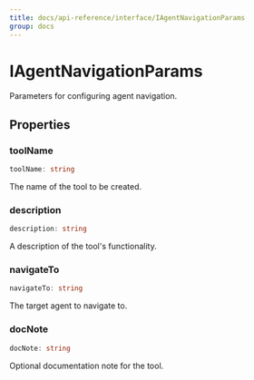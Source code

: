 ```yaml
---
title: docs/api-reference/interface/IAgentNavigationParams
group: docs
---
```


# IAgentNavigationParams

Parameters for configuring agent navigation.

## Properties

### toolName

```ts
toolName: string
```

The name of the tool to be created.

### description

```ts
description: string
```

A description of the tool's functionality.

### navigateTo

```ts
navigateTo: string
```

The target agent to navigate to.

### docNote

```ts
docNote: string
```

Optional documentation note for the tool.
